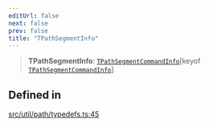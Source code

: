 ```yaml
---
editUrl: false
next: false
prev: false
title: "TPathSegmentInfo"
---
```


> **TPathSegmentInfo**: [`TPathSegmentCommandInfo`](/api/namespaces/util/type-aliases/tpathsegmentcommandinfo/)\[keyof [`TPathSegmentCommandInfo`](/api/namespaces/util/type-aliases/tpathsegmentcommandinfo/)\]

## Defined in

[src/util/path/typedefs.ts:45](https://github.com/fabricjs/fabric.js/blob/v6.0.0-rc4/src/util/path/typedefs.ts#L45)
